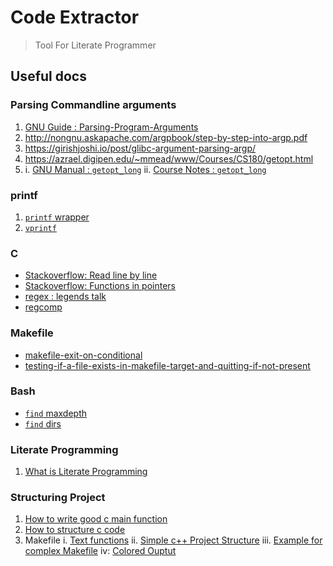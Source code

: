 # Code Extractor

> Tool For Literate Programmer

## Useful docs

### Parsing Commandline arguments 
1. [GNU Guide : Parsing-Program-Arguments](https://www.gnu.org/software/libc/manual/html_node/Parsing-Program-Arguments.html)
2. http://nongnu.askapache.com/argpbook/step-by-step-into-argp.pdf
3. https://girishjoshi.io/post/glibc-argument-parsing-argp/
4. https://azrael.digipen.edu/~mmead/www/Courses/CS180/getopt.html
5. i. [GNU Manual : `getopt_long`](https://www.gnu.org/software/libc/manual/html_node/Getopt-Long-Options.html)
  ii. [Course Notes : `getopt_long`](https://azrael.digipen.edu/~mmead/www/Courses/CS180/getopt_ch02.pdf)

### printf
1. [`printf` wrapper](https://www.ozzu.com/wiki/504927/writing-a-custom-printf-wrapper-function-in-c)
2. [`vprintf`](https://www.ibm.com/docs/en/zos/2.1.0?topic=functions-vprintf-format-print-data-stdout)

### C
* [Stackoverflow: Read line by line](https://stackoverflow.com/questions/3501338/c-read-file-line-by-line)
* [Stackoverflow: Functions in pointers](https://stackoverflow.com/questions/4222661/functions-in-structure)
* [regex : legends talk](https://stackoverflow.com/a/34824044/12988588)
* [regcomp](https://pubs.opengroup.org/onlinepubs/009695399/functions/regcomp.html)

### Makefile
* [makefile-exit-on-conditional](https://stackoverflow.com/questions/58603062/makefile-exit-on-conditional)
* [testing-if-a-file-exists-in-makefile-target-and-quitting-if-not-present](https://stackoverflow.com/questions/14348741/testing-if-a-file-exists-in-makefile-target-and-quitting-if-not-present)

### Bash
* [`find` maxdepth](https://unix.stackexchange.com/questions/275637/limit-posix-find-to-specific-depth)
* [`find` dirs](https://unix.stackexchange.com/questions/46244/get-a-list-of-directory-names-with-find)

### Literate Programming
1. [What is Literate Programming](https://web.stanford.edu/group/cslipublications/cslipublications/site/0937073806.shtml#:~:text=Literate%20programming%20is%20a%20programming,in%20a%20high%2Dlevel%20language.)

### Structuring Project
1. [How to write good c main function](https://opensource.com/article/19/5/how-write-good-c-main-function)
2. [How to structure c code](https://opensource.com/article/19/7/structure-multi-file-c-part-2)
3. Makefile
i. [Text functions](https://www.gnu.org/software/make/manual/html_node/Text-Functions.html)
ii. [Simple c++ Project Structure](https://hiltmon.com/blog/2013/07/03/a-simple-c-plus-plus-project-structure/)
iii. [Example for complex Makefile](https://stackoverflow.com/questions/231229/how-to-generate-a-makefile-with-source-in-sub-directories-using-just-one-makefil)
iv: [Colored Ouptut](https://stackoverflow.com/questions/24144440/color-highlighting-of-makefile-warnings-and-errors)
